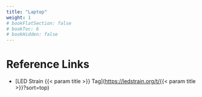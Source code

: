 ```yaml
---
title: "Laptop"
weight: 1
# bookFlatSection: false
# bookToc: 6
# bookHidden: false
---
```


# Reference Links
* [LED Strain {{< param title >}} Tag](https://ledstrain.org/t/{{< param title >}}?sort=top)
